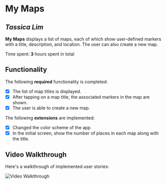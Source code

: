 # My Maps 

## *Tassica Lim*

**My Maps** displays a list of maps, each of which show user-defined markers with a title, description, and location. The user can also create a new map. 

Time spent: **3** hours spent in total

## Functionality 

The following **required** functionality is completed:

* [x] The list of map titles is displayed.
* [x] After tapping on a map title, the associated markers in the map are shown.
* [x] The user is able to create a new map.

The following **extensions** are implemented:

* [x] Changed the color scheme of the app
* [x] In the initial screen, show the number of places in each map along with the title.

## Video Walkthrough

Here's a walkthrough of implemented user stories:

<img src='mymap.gif' title='Video Walkthrough' width='' alt='Video Walkthrough' />
